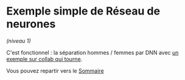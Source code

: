 # Exemple simple de Réseau de neurones
*(niveau 1)*

C'est fonctionnel : la séparation hommes / femmes par DNN
avec
[un exemple sur collab qui tourne](https://colab.research.google.com/drive/1N4v6C1pu0PysqV7ghBr-MpidL_9nFWrm).

Vous pouvez repartir vers le [Sommaire](99_sommaire.md)
